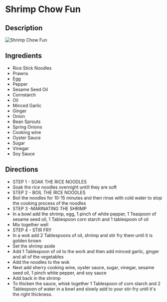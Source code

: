 # Shrimp Chow Fun

## Description
![Shrimp Chow Fun](https://www.themealdb.com/images/media/meals/1529445434.jpg "Shrimp Chow Fun")

## Ingredients
- Rice Stick Noodles
- Prawns
- Egg
- Pepper
- Sesame Seed Oil
- Cornstarch
- Oil
- Minced Garlic
- Ginger
- Onion
- Bean Sprouts
- Spring Onions
- Cooking wine
- Oyster Sauce
- Sugar
- Vinegar
- Soy Sauce

## Directions
- STEP 1 - SOAK THE RICE NOODLES
- Soak the rice noodles overnight untill they are soft
- STEP 2 - BOIL THE RICE NOODLES
- Boil the noodles for 10-15 minutes and then rinse with cold water to stop the cooking process of the noodles
- STEP 3 -MARINATING THE SHRIMP
- In a bowl add the shrimp, egg, 1 pinch of white pepper, 1 Teaspoon of sesame seed oil, 1 Tablespoon corn starch and 1 tablespoon of oil
- Mix together well
- STEP 4 - STIR FRY
- In a wok add 2 Tablespoons of oil, shrimp and stir fry them until it is golden brown
- Set the shrimp aside
- Add 1 Tablespoon of oil to the work and then add minced garlic, ginger and all of the vegetables
- Add the noodles to the wok
- Next add sherry cooking wine, oyster sauce, sugar, vinegar, sesame seed oil, 1 pinch white pepper, and soy sauce
- Add back in the shrimp
- To thicken the sauce, whisk together 1 Tablespoon of corn starch and 2 Tablespoon of water in a bowl and slowly add to your stir-fry until it's the right thickness.
